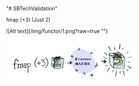 "# SBTechValidation" 

<p>fmap (+3) (Just 2)</p>
<p align="left">
![Alt text](/img/functor/1.png?raw=true "")
</p>

<p align="left">
  
  <img src="/img/functor/1.png" width="350" title="hover text">
</p>
